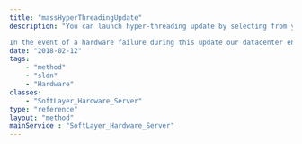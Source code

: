 ```yaml
---
title: "massHyperThreadingUpdate"
description: "You can launch hyper-threading update by selecting from your server list. It will bring your server offline for approximately 60 minutes while the updates are in progress. 

In the event of a hardware failure during this update our datacenter engineers will be notified of the problem automatically. They will then replace any failed components to bring your server back online. They will be in contact with you to ensure that impact on your server is minimal. "
date: "2018-02-12"
tags:
    - "method"
    - "sldn"
    - "Hardware"
classes:
    - "SoftLayer_Hardware_Server"
type: "reference"
layout: "method"
mainService : "SoftLayer_Hardware_Server"
---
```

